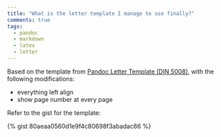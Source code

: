 ```yaml
---
title: "What is the letter template I manage to use finally?"
comments: true
tags:
  - pandoc
  - markdown
  - latex
  - letter
---
```


Based on the template from [Pandoc Letter Template (DIN 5008)](https://github.com/benedictdudel/pandoc-letter-din5008), with the following modifications:

* everything left align
* show page number at every page

<!--more-->

Refer to the gist for the template:

{% gist 80aeaa0560d1e9f4c80698f3abadac66 %}